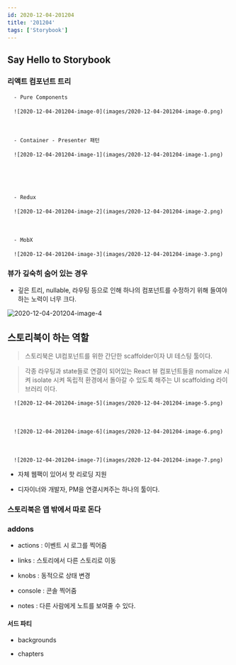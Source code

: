 ```yaml
---
id: 2020-12-04-201204
title: '201204'
tags: ['Storybook']
---
```


## Say Hello to Storybook

### 리액트 컴포넌트 트리



   

      - Pure Components

      ![2020-12-04-201204-image-0](images/2020-12-04-201204-image-0.png)

   

      - Container - Presenter 패턴

      ![2020-12-04-201204-image-1](images/2020-12-04-201204-image-1.png)



   

      - Redux

      ![2020-12-04-201204-image-2](images/2020-12-04-201204-image-2.png)

   

      - MobX

      ![2020-12-04-201204-image-3](images/2020-12-04-201204-image-3.png)

### 뷰가 깊숙히 숨어 있는 경우

- 깊은 트리, nullable, 라우팅 등으로 인해 하나의 컴포넌트를 수정하기 위해 들여야하는 노력이 너무 크다.

![2020-12-04-201204-image-4](images/2020-12-04-201204-image-4.png)

## 스토리북이 하는 역할

> 스토리북은 UI컴포넌트를 위한 간단한 scaffolder이자 UI 테스팅 툴이다.

> 각종 라우팅과 state들로 연결이 되어있는 React 뷰 컴포넌트들을 nomalize 시켜 isolate 시켜 독립적 환경에서 돌아갈 수 있도록 해주는 UI scaffolding 라이브러리 이다.



   

      ![2020-12-04-201204-image-5](images/2020-12-04-201204-image-5.png)

   

      ![2020-12-04-201204-image-6](images/2020-12-04-201204-image-6.png)

   

      ![2020-12-04-201204-image-7](images/2020-12-04-201204-image-7.png)

- 자체 웹팩이 있어서 핫 리로딩 지원

- 디자이너와 개발자, PM을 연결시켜주는 하나의 툴이다.

### 스토리북은 앱 밖에서 따로 돈다

### addons

- actions : 이벤트 시 로그를 찍어줌

- links : 스토리에서 다른 스토리로 이동

- knobs : 동적으로 상태 변경

- console : 콘솔 찍어줌

- notes : 다른 사람에게 노트를 보여줄 수 있다.

#### 서드 파티

- backgrounds

- chapters

